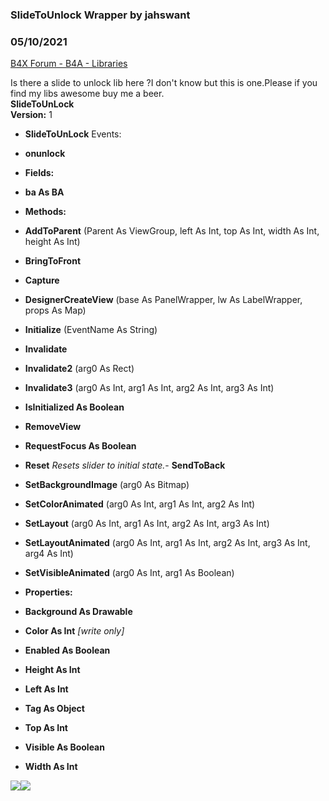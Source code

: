 ### SlideToUnlock Wrapper by jahswant
### 05/10/2021
[B4X Forum - B4A - Libraries](https://www.b4x.com/android/forum/threads/55445/)

Is there a slide to unlock lib here ?I don't know but this is one.Please if you find my libs awesome buy me a beer.  
**SlideToUnLock  
Version:** 1  

- **SlideToUnLock**
Events:

- **onunlock**

- **Fields:**

- **ba As BA**

- **Methods:**

- **AddToParent** (Parent As ViewGroup, left As Int, top As Int, width As Int, height As Int)
- **BringToFront**
- **Capture**
- **DesignerCreateView** (base As PanelWrapper, lw As LabelWrapper, props As Map)
- **Initialize** (EventName As String)
- **Invalidate**
- **Invalidate2** (arg0 As Rect)
- **Invalidate3** (arg0 As Int, arg1 As Int, arg2 As Int, arg3 As Int)
- **IsInitialized As Boolean**
- **RemoveView**
- **RequestFocus As Boolean**
- **Reset**
*Resets slider to initial state.*- **SendToBack**
- **SetBackgroundImage** (arg0 As Bitmap)
- **SetColorAnimated** (arg0 As Int, arg1 As Int, arg2 As Int)
- **SetLayout** (arg0 As Int, arg1 As Int, arg2 As Int, arg3 As Int)
- **SetLayoutAnimated** (arg0 As Int, arg1 As Int, arg2 As Int, arg3 As Int, arg4 As Int)
- **SetVisibleAnimated** (arg0 As Int, arg1 As Boolean)

- **Properties:**

- **Background As Drawable**
- **Color As Int** *[write only]*
- **Enabled As Boolean**
- **Height As Int**
- **Left As Int**
- **Tag As Object**
- **Top As Int**
- **Visible As Boolean**
- **Width As Int**

![](https://www.b4x.com/android/forum/attachments/35268)![](https://www.b4x.com/android/forum/attachments/35269)
